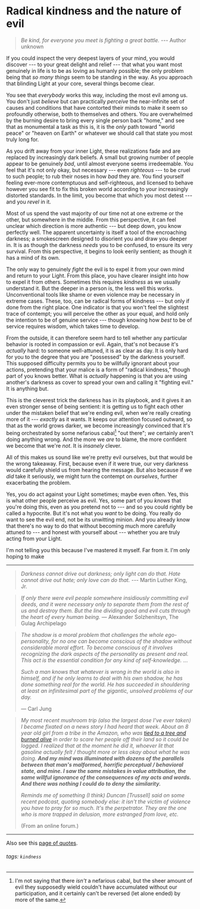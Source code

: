 # Radical kindness and the nature of evil

> *Be kind, for everyone you meet is fighting a great battle.* --- Author unknown

If you could inspect the very deepest layers of your mind, you would discover --- to your great delight and relief --- that what you want most genuinely in life is to be as loving as humanly possible; the only problem being that _so many things_ seem to be standing in the way. As you approach that blinding Light at your core, several things become clear.

You see that _everybody_ works this way, including the most evil among us. You don't just _believe_ but can practically _perceive_ the near-infinite set of causes and conditions that have contorted their minds to make it seem so profoundly otherwise, both to themselves and others. You are overwhelmed by the burning desire to bring every single person back "home," and see that as monumental a task as this is, it is the _only_ path toward "world peace" or "heaven on Earth" or whatever we should call that state you most truly long for.

As you drift away from your inner Light, these realizations fade and are replaced by increasingly dark beliefs. A small but growing number of people appear to be genuinely _bad_, until almost everyone seems irredeemable. You feel that it's not only okay, but necessary --- even _righteous_ --- to be cruel to such people; to rub their noses in how _bad_ they are. You find yourself feeling ever-more contemptuous and self-righteous, and licensed to behave however you see fit to fix this broken world according to your increasingly distorted standards. In the limit, you become that which you most detest --- and you _revel_ in it.

Most of us spend the vast majority of our time not at one extreme or the other, but somewhere in the middle. From this perspective, it can feel unclear which direction is more authentic --- but deep down, you know perfectly well. The apparent uncertainty is itself a tool of the encroaching darkness; a smokescreen designed to disorient you and draw you deeper in. It is as though the darkness _needs_ you to be confused, to ensure its very survival. From this perspective, it begins to look eerily sentient; as though it has a mind of its own.

The only way to genuinely _fight_ the evil is to expel it from your own mind and return to your Light. From this place, you have clearer insight into how to expel it from others. Sometimes this requires _kindness_ as we usually understand it. But the deeper in a person is, the less well this works. Unconventional tools like shame or even violence may be necessary in extreme cases. These, too, can be radical forms of kindness --- but only if done from the right place. One indicator is that you won't feel the slightest trace of contempt; you will perceive the other as your equal, and hold only the intention to be of genuine service --- though knowing how _best_ to be of service requires wisdom, which takes time to develop.

From the outside, it can therefore seem hard to tell whether any particular behavior is rooted in compassion or evil. Again, that's not because it's _actually_ hard: to someone well-attuned, it is as clear as day. It is only hard for you to the degree that you are "possessed" by the darkness yourself. This supposed difficulty permits you to be willfully ignorant about your actions, pretending that your malice is a form of "radical kindness," though part of you knows better. What is _actually_ happening is that you are using another's darkness as cover to spread your own and calling it "fighting evil." It is anything but.

This is the cleverest trick the darkness has in its playbook, and it gives it an even stronger sense of being sentient: it is getting us to fight each other under the mistaken belief that we're ending evil, when we're really creating more of it --- _exactly_ as it wants. It keeps our attention focused outward, so that as the world grows darker, we become increasingly convinced that it's being orchestrated by some nefarious cabal[^cabal] "out there"; _we_ certainly aren't doing anything wrong. And the more we _are_ to blame, the more confident we become that we're _not_. It is _insanely_ clever.

All of this makes us sound like we're pretty evil ourselves, but that would be the wrong takeaway. First, because even if it were true, our very darkness would carefully shield us from hearing the message. But also because if we _did_ take it seriously, we might turn the contempt on _ourselves_, further exacerbating the problem.

Yes, you do act against your Light sometimes; maybe even often. Yes, this is what other people perceive as evil. Yes, some part of you _knows_ that you're doing this, even as you pretend not to --- and so you could rightly be called a hypocrite. But it's not what you _want_ to be doing. You really do want to see the evil end, not be its unwitting minion. And you already know that there's no way to do that without becoming much more carefully attuned to --- and honest with yourself about --- whether you are truly acting from your Light.

I'm not telling you this because I've mastered it myself. Far from it. I'm only hoping to make 

[^cabal]: I'm not saying that there _isn't_ a nefarious cabal, but the sheer amount of evil they supposedly wield couldn't have accumulated without our participation, and it certainly can't be reversed (let alone ended) by more of the same.

---

> *Darkness cannot drive out darkness; only light can do that. Hate cannot drive out hate; only love can do that.* --- Martin Luther King, Jr.

> *If only there were evil people somewhere insidiously committing evil deeds, and it were necessary only to separate them from the rest of us and destroy them. But the line dividing good and evil cuts through the heart of every human being.* — Alexander Solzhenitsyn, The Gulag Archipelago

> *The shadow is a moral problem that challenges the whole ego-personality, for no one can become conscious of the shadow without considerable moral effort. To become conscious of it involves recognizing the dark aspects of the personality as present and real. This act is the essential condition for any kind of self-knowledge.*  ...
> 
> *Such a man knows that whatever is wrong in the world is also in himself, and if he only learns to deal with his own shadow, he has done something real for the world. He has succeeded in shouldering at least an infinitesimal part of the gigantic, unsolved problems of our day.*
> 
> — Carl Jung

> *My most recent mushroom trip (also the largest dose I've ever taken) I became fixated on a news story I had heard that week. About an 8 year old girl from a tribe in the Amazon, who was [tied to a tree and burned alive](https://www.survivalinternational.org/news/8033) in order to scare her people off their land so it could be logged. I realized that at the moment he did it, whoever lit that gasoline actually felt / thought more or less okay about what he was doing. **And my mind was illuminated with dozens of the parallels between that man's malformed, horrific perceptual / behavioral state, and mine. I saw the same mistakes in value attribution, the same willful ignorance of the consequences of my acts and words. And there was nothing I could do to deny the similarity.***
>
> *Reminds me of something (I think) Duncan [Trussell] said on some recent podcast, quoting somebody else: it isn't the victim of violence you have to pray for so much. It's the perpetrator. They are the one who is more trapped in delusion, more estranged from love, etc.*
> 
> (From an online forum.)

---

Also see this [page of quotes](https://hackmd.io/@monktastic/radical-kindness-quotes).

###### tags: `kindness`
